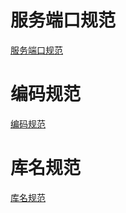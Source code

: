 # 服务端口规范
[服务端口规范](http://gitlab.whup.com/QuantService/standard/blob/master/服务端口规范.md)

# 编码规范
[编码规范](http://gitlab.whup.com/QuantService/standard/blob/master/编码规范.md)

# 库名规范
[库名规范](http://gitlab.whup.com/QuantService/standard/blob/master/TSB库名规范.md)